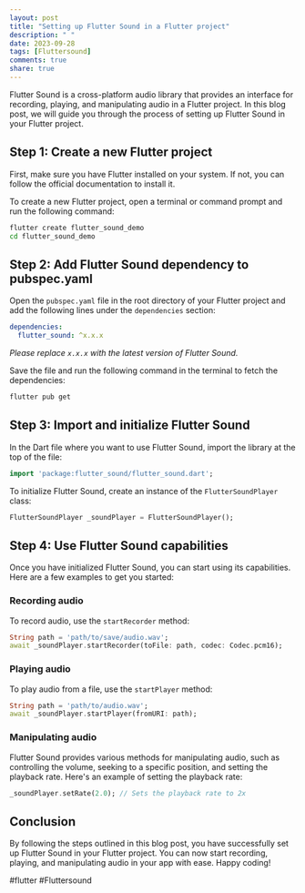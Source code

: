 ```yaml
---
layout: post
title: "Setting up Flutter Sound in a Flutter project"
description: " "
date: 2023-09-28
tags: [Fluttersound]
comments: true
share: true
---
```


Flutter Sound is a cross-platform audio library that provides an interface for recording, playing, and manipulating audio in a Flutter project. In this blog post, we will guide you through the process of setting up Flutter Sound in your Flutter project.

## Step 1: Create a new Flutter project

First, make sure you have Flutter installed on your system. If not, you can follow the official documentation to install it.

To create a new Flutter project, open a terminal or command prompt and run the following command:

```bash
flutter create flutter_sound_demo
cd flutter_sound_demo
```

## Step 2: Add Flutter Sound dependency to pubspec.yaml

Open the `pubspec.yaml` file in the root directory of your Flutter project and add the following lines under the `dependencies` section:

```yaml
dependencies:
  flutter_sound: ^x.x.x
```
*Please replace `x.x.x` with the latest version of Flutter Sound.*

Save the file and run the following command in the terminal to fetch the dependencies:

```bash
flutter pub get
```

## Step 3: Import and initialize Flutter Sound

In the Dart file where you want to use Flutter Sound, import the library at the top of the file:

```dart
import 'package:flutter_sound/flutter_sound.dart';
```

To initialize Flutter Sound, create an instance of the `FlutterSoundPlayer` class:

```dart
FlutterSoundPlayer _soundPlayer = FlutterSoundPlayer();
```

## Step 4: Use Flutter Sound capabilities

Once you have initialized Flutter Sound, you can start using its capabilities. Here are a few examples to get you started:

### Recording audio

To record audio, use the `startRecorder` method:

```dart
String path = 'path/to/save/audio.wav';
await _soundPlayer.startRecorder(toFile: path, codec: Codec.pcm16);
```

### Playing audio

To play audio from a file, use the `startPlayer` method:

```dart
String path = 'path/to/audio.wav';
await _soundPlayer.startPlayer(fromURI: path);
```

### Manipulating audio

Flutter Sound provides various methods for manipulating audio, such as controlling the volume, seeking to a specific position, and setting the playback rate. Here's an example of setting the playback rate:

```dart
_soundPlayer.setRate(2.0); // Sets the playback rate to 2x
```

## Conclusion

By following the steps outlined in this blog post, you have successfully set up Flutter Sound in your Flutter project. You can now start recording, playing, and manipulating audio in your app with ease. Happy coding!

#flutter #Fluttersound